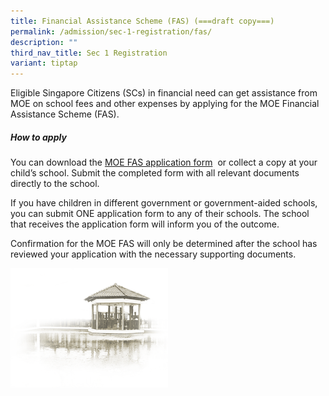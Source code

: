 ```yaml
---
title: Financial Assistance Scheme (FAS) (===draft copy===)
permalink: /admission/sec-1-registration/fas/
description: ""
third_nav_title: Sec 1 Registration
variant: tiptap
---
```

Eligible Singapore Citizens (SCs) in financial need can get assistance from MOE on school fees and other expenses by applying for the MOE Financial Assistance Scheme (FAS).<br>

##### **How to apply**<br>
You can download the [MOE FAS application form](https://www.moe.gov.sg/financial-matters/-/media/2a3bf498a09a4e7b9088d1a60f761c67.ashx) &nbsp;or collect a copy at your child’s school. Submit the completed form with all relevant documents directly to the school.

If you have children in different government or government-aided schools, you can submit ONE application form to any of their schools. The school that receives the application form will inform you of the outcome.

Confirmation for the MOE FAS will only be determined after the school has reviewed your application with the necessary supporting documents.



<img src="/images/pavilion.png" style="width:50%">